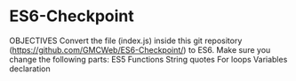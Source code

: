 # ES6-Checkpoint
OBJECTIVES
Convert the file (index.js) inside this git repository (https://github.com/GMCWeb/ES6-Checkpoint/) to ES6.
Make sure you change the following parts:
ES5 Functions
String quotes
For loops
Variables declaration